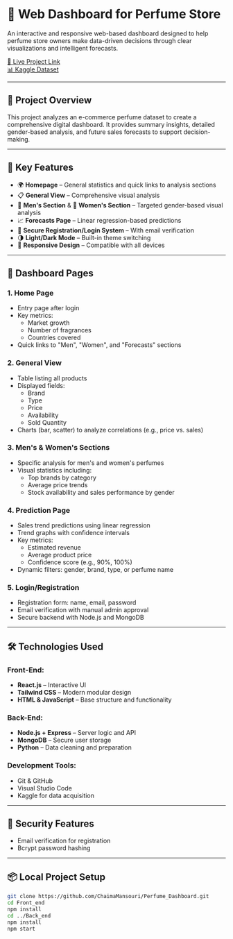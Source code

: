 # 🌸 Web Dashboard for Perfume Store  

An interactive and responsive web-based dashboard designed to help perfume store owners make data-driven decisions through clear visualizations and intelligent forecasts.  

[🔗 Live Project Link](https://project-dashboard-wc9p.onrender.com)  
[📊 Kaggle Dataset](https://www.kaggle.com/datasets/kanchana1990/perfume-e-commerce-dataset-2024/data)  

---  

## 📌 Project Overview  

This project analyzes an e-commerce perfume dataset to create a comprehensive digital dashboard. It provides summary insights, detailed gender-based analysis, and future sales forecasts to support decision-making.  

---  

## 🔑 Key Features  

- 🌍 **Homepage** – General statistics and quick links to analysis sections  
- 📋 **General View** – Comprehensive visual analysis  
- 👨 **Men's Section** & 👩 **Women's Section** – Targeted gender-based visual analysis  
- 📈 **Forecasts Page** – Linear regression-based predictions  
- 🔐 **Secure Registration/Login System** – With email verification  
- 🌗 **Light/Dark Mode** – Built-in theme switching  
- 📱 **Responsive Design** – Compatible with all devices  

---  

## 📄 Dashboard Pages  

### 1. **Home Page**  
- Entry page after login  
- Key metrics:  
  - Market growth  
  - Number of fragrances  
  - Countries covered  
- Quick links to "Men", "Women", and "Forecasts" sections  

### 2. **General View**  
- Table listing all products  
- Displayed fields:  
  - Brand  
  - Type  
  - Price  
  - Availability  
  - Sold Quantity  
- Charts (bar, scatter) to analyze correlations (e.g., price vs. sales)  

### 3. **Men's & Women's Sections**  
- Specific analysis for men's and women's perfumes  
- Visual statistics including:  
  - Top brands by category  
  - Average price trends  
  - Stock availability and sales performance by gender  

### 4. **Prediction Page**  
- Sales trend predictions using linear regression  
- Trend graphs with confidence intervals  
- Key metrics:  
  - Estimated revenue  
  - Average product price  
  - Confidence score (e.g., 90%, 100%)  
- Dynamic filters: gender, brand, type, or perfume name  

### 5. **Login/Registration**  
- Registration form: name, email, password  
- Email verification with manual admin approval   
- Secure backend with Node.js and MongoDB  

---  

## 🛠️ Technologies Used  

### **Front-End:**  
- **React.js** – Interactive UI  
- **Tailwind CSS** – Modern modular design  
- **HTML & JavaScript** – Base structure and functionality  

### **Back-End:**  
- **Node.js + Express** – Server logic and API  
- **MongoDB** – Secure user storage  
- **Python** – Data cleaning and preparation  

### **Development Tools:**  
- Git & GitHub  
- Visual Studio Code  
- Kaggle for data acquisition  

---  

## 🔐 Security Features  

- Email verification for registration  
- Bcrypt password hashing  

---  

## 📦 Local Project Setup    
```bash
git clone https://github.com/ChaimaMansouri/Perfume_Dashboard.git
cd Front_end
npm install
cd ../Back_end
npm install
npm start
